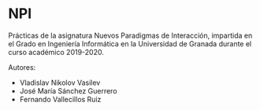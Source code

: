 # NPI
Prácticas de la asignatura Nuevos Paradigmas de Interacción, impartida en el Grado en Ingeniería Informática en la Universidad de Granada durante el curso académico 2019-2020.

Autores:
- Vladislav Nikolov Vasilev
- José María Sánchez Guerrero
- Fernando Vallecillos Ruiz
